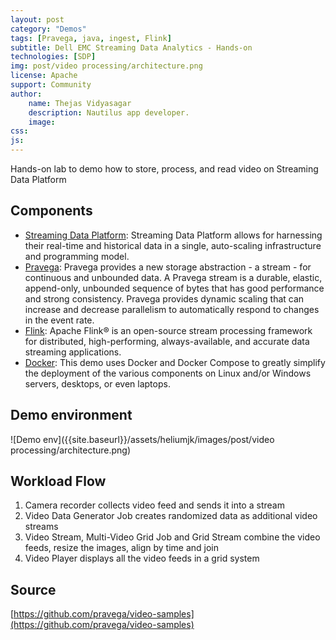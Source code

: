 ```yaml
---
layout: post
category: "Demos"
tags: [Pravega, java, ingest, Flink]
subtitle: Dell EMC Streaming Data Analytics - Hands-on
technologies: [SDP]
img: post/video processing/architecture.png
license: Apache
support: Community
author:
    name: Thejas Vidyasagar
    description: Nautilus app developer.
    image:
css:
js:
---
```


Hands-on lab to demo how to store, process, and read video on Streaming Data Platform
<!--more-->

## Components
- [Streaming Data Platform](https://www.delltechnologies.com/en-us/storage/streaming-data-platform.htm): Streaming Data Platform allows for harnessing their real-time and historical data in a single, auto-scaling infrastructure and programming model. 
- [Pravega](http://pravega.io): Pravega provides a new storage abstraction - a stream - for continuous and unbounded data. A Pravega stream is a durable, elastic, append-only, unbounded sequence of bytes that has good performance and strong consistency. Pravega provides dynamic scaling that can increase and decrease parallelism to automatically respond to changes in the event rate.
- [Flink](https://flink.apache.org): Apache Flink® is an open-source stream processing framework for distributed, high-performing, always-available, and accurate data streaming applications.
- [Docker](https://en.wikipedia.org/wiki/Docker_\(software\)): This demo uses Docker and Docker Compose to greatly simplify the deployment of the various components on Linux and/or Windows servers, desktops, or even laptops.

## Demo environment
![Demo env]({{site.baseurl}}/assets/heliumjk/images/post/video processing/architecture.png)

## Workload Flow
1. Camera recorder collects video feed and sends it into a stream
2. Video Data Generator Job creates randomized data as additional video streams
3. Video Stream, Multi-Video Grid Job and Grid Stream combine the video feeds, resize the images, align by time and join
4. Video Player displays all the video feeds in a grid system

## Source
[https://github.com/pravega/video-samples](https://github.com/pravega/video-samples)